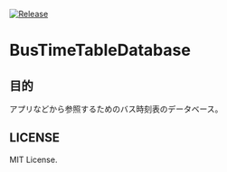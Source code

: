[![Release](https://github.com/asabon/BusTimeTableDatabase/actions/workflows/release.yml/badge.svg?branch=main)](https://github.com/asabon/BusTimeTableDatabase/actions/workflows/release.yml)

# BusTimeTableDatabase

## 目的

アプリなどから参照するためのバス時刻表のデータベース。

## LICENSE

MIT License.

